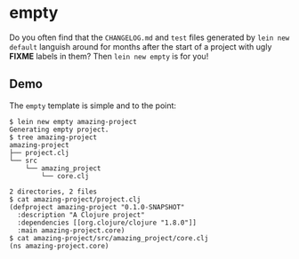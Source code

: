 # empty

Do you often find that the `CHANGELOG.md` and `test` files generated by `lein new default` languish around for months after the start of a project with ugly **FIXME** labels in them? Then `lein new empty` is for you!

## Demo

The `empty` template is simple and to the point:

```
$ lein new empty amazing-project
Generating empty project.
$ tree amazing-project
amazing-project
├── project.clj
└── src
    └── amazing_project
        └── core.clj

2 directories, 2 files
$ cat amazing-project/project.clj
(defproject amazing-project "0.1.0-SNAPSHOT"
  :description "A Clojure project"
  :dependencies [[org.clojure/clojure "1.8.0"]]
  :main amazing-project.core)
$ cat amazing-project/src/amazing_project/core.clj
(ns amazing-project.core)
```
